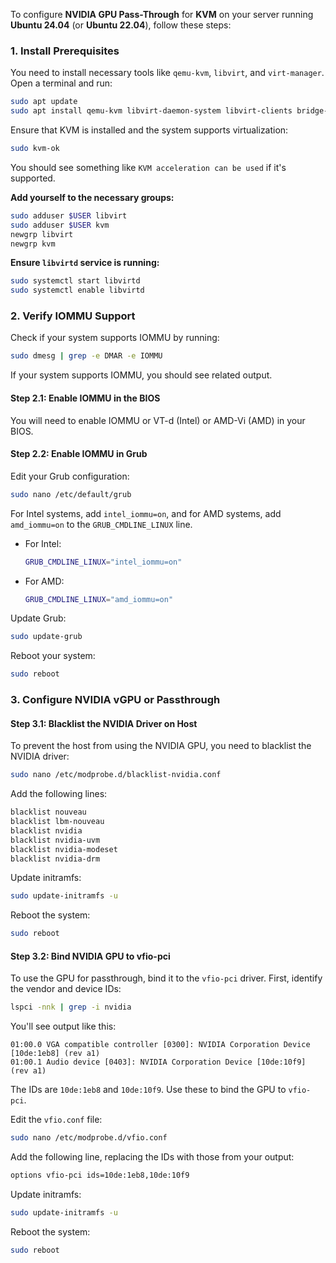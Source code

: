 To configure **NVIDIA GPU Pass-Through** for **KVM** on your server running **Ubuntu 24.04** (or **Ubuntu 22.04**), follow these steps:

### 1. Install Prerequisites

You need to install necessary tools like `qemu-kvm`, `libvirt`, and `virt-manager`. Open a terminal and run:

```bash
sudo apt update
sudo apt install qemu-kvm libvirt-daemon-system libvirt-clients bridge-utils virt-manager cloud-utils
```

Ensure that KVM is installed and the system supports virtualization:

```bash
sudo kvm-ok
```

You should see something like `KVM acceleration can be used` if it's supported.

**Add yourself to the necessary groups:**
   ```sh
   sudo adduser $USER libvirt
   sudo adduser $USER kvm
   newgrp libvirt
   newgrp kvm
   ```

**Ensure `libvirtd` service is running:**
   ```sh
   sudo systemctl start libvirtd
   sudo systemctl enable libvirtd
   ```
   
### 2. Verify IOMMU Support

Check if your system supports IOMMU by running:

```bash
sudo dmesg | grep -e DMAR -e IOMMU
```

If your system supports IOMMU, you should see related output.

#### Step 2.1: Enable IOMMU in the BIOS
You will need to enable IOMMU or VT-d (Intel) or AMD-Vi (AMD) in your BIOS.

#### Step 2.2: Enable IOMMU in Grub
Edit your Grub configuration:

```bash
sudo nano /etc/default/grub
```

For Intel systems, add `intel_iommu=on`, and for AMD systems, add `amd_iommu=on` to the `GRUB_CMDLINE_LINUX` line.

- For Intel:
    ```bash
    GRUB_CMDLINE_LINUX="intel_iommu=on"
    ```

- For AMD:
    ```bash
    GRUB_CMDLINE_LINUX="amd_iommu=on"
    ```

Update Grub:

```bash
sudo update-grub
```

Reboot your system:

```bash
sudo reboot
```

### 3. Configure NVIDIA vGPU or Passthrough

#### Step 3.1: Blacklist the NVIDIA Driver on Host

To prevent the host from using the NVIDIA GPU, you need to blacklist the NVIDIA driver:

```bash
sudo nano /etc/modprobe.d/blacklist-nvidia.conf
```

Add the following lines:

```bash
blacklist nouveau
blacklist lbm-nouveau
blacklist nvidia
blacklist nvidia-uvm
blacklist nvidia-modeset
blacklist nvidia-drm
```

Update initramfs:

```bash
sudo update-initramfs -u
```

Reboot the system:

```bash
sudo reboot
```

#### Step 3.2: Bind NVIDIA GPU to vfio-pci

To use the GPU for passthrough, bind it to the `vfio-pci` driver. First, identify the vendor and device IDs:

```bash
lspci -nnk | grep -i nvidia
```

You'll see output like this:

```
01:00.0 VGA compatible controller [0300]: NVIDIA Corporation Device [10de:1eb8] (rev a1)
01:00.1 Audio device [0403]: NVIDIA Corporation Device [10de:10f9] (rev a1)
```

The IDs are `10de:1eb8` and `10de:10f9`. Use these to bind the GPU to `vfio-pci`.

Edit the `vfio.conf` file:

```bash
sudo nano /etc/modprobe.d/vfio.conf
```

Add the following line, replacing the IDs with those from your output:

```bash
options vfio-pci ids=10de:1eb8,10de:10f9
```

Update initramfs:

```bash
sudo update-initramfs -u
```

Reboot the system:

```bash
sudo reboot
```
